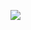 ![](https://wakatime.com/badge/user/59659c8f-065c-4750-9d78-132c2e51f4bf/project/464896d3-2754-4bb8-a43f-9005c7fbd4dd.svg)
